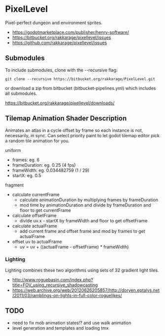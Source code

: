 # PixelLevel

Pixel-perfect dungeon and environment sprites.

- <https://godotmarketplace.com/publisher/henry-software/>
- <https://bitbucket.org/rakkarage/pixellevel/issues>
- <https://github.com/rakkarage/pixellevel/issues>

## Submodules

To include submodules, clone with the --recursive flag:

`git clone --recursive https://bitbucket.org/rakkarage/PixelLevel.git`

or download a zip from bitbucket (bitbucket-pipelines.yml) which includes all submodules.

<https://bitbucket.org/rakkarage/pixellevel/downloads/>

## Tilemap Animation Shader Description

Animates an atlas in a cycle offset by frame so each instance is not, necessarily, in sync. Can select priority paint to let godot tilemap editor pick a random tile animation for you.

uniform

- frames: eg. 6
- frameDuration: eg. 0.25 (4 fps)
- frameWidth: eg. 0.034482759 (1 / 29)
- startX: eg. 0.5

fragment

- calculate currentFrame
  - calculate animationDuration by multiplying frames by frameDuration
  - mod time by animationDuration and divide by frameDuration and floor to get currentFrame
- calculate offsetFrame
  - divide uv.x - startX by frameWidth and floor to get offsetFrame
- calculate actualFrame
  - add current frame and offset frame and mod by frames to get actualFrame
- offset uv to actualFrame
  - uv = uv + ((actualFrame - offsetFrame) * frameWidth)

### Lighting

Lighting combines these two algorithms using sets of 32 gradient light tiles.

- <http://www.roguebasin.com/index.php?title=FOV_using_recursive_shadowcasting>
- <https://web.archive.org/web/20120626205857/http://doryen.eptalys.net/2011/03/ramblings-on-lights-in-full-color-roguelikes/>

## TODO

- need to fix mob animation states!? and use walk animation
- level generation and templates and loading tmx
